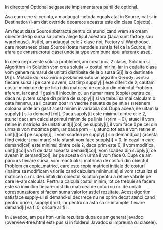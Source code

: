 In directorul Optional se gaseste implementarea partii de optional.

Asa cum cere si cerinta, am adaugat metoda equals atat in Source, cat si in Destination (i-am dat override deoarece aceasta este din clasa Objects).

Am facut clasa Source abstracta pentru ca atunci cand vrem sa cream obiecte de tip sursa sa putem alege tipul acestora (daca sunt factory sau warehouse).
Astfel, am adaugat cele 2 clase noi, Factory si Warehouse, care mostenesc clasa Source (toate metodele sunt la fel ca la Source, in afara de constructorul clasei unde la type
vom pune tipul aferent clasei).

In ceea ce priveste solutia problemei, am creat inca 2 clasei, Solution si Algorithm (in Solution vom crea solutia -> costul minim, iar in cealalta clasa vom genera numarul 
de unitati distribuite de la o sursa S[i] la o destinatie D[j]). Metoda de rezolvare a problemei este un algoritm Greedy: pentru fiecare sursa i pe care o avem, cat timp 
supply[i] este diferit de 0, cautam costul minim de de pe linia i din matricea de costuri din obiectul Problem aferent, iar cand il gasim il inlocuim cu un numar mare (copie)
pentru ca daca nu putem scapa din prima de supply[i] si va trebui sa mai calculam o data minimul, sa il cautam doar in valorile neluate de pe linia i si retinem coloana unde
am gasit acest minim in variabila col. Dupa aceea, ne uitam la supply[i] si la demand [col]. Daca supply[i] este minimul dintre cele 2, atunci daca am calculat primul minim
de pe linia i (prim = 0), atunci il vom retine in matricea de unitati unit[i][col] pe supply[i], il vom face 0 pe cel din urma si vom modifica prim, iar daca prim = 1, atunci tot 
asa il vom retine in unit[i][col] pe supply[i], il vom scadea pe supply[i] din demand[col] (acesta fiind evident mai mare) si la sfarsit vom face supply[i] = 0. In cazul in care
demand[col] este minimul dintre cele 2, daca prim este 0, il vom modifica, unit[i][col] va fi de data aceasta demand[col], vom scadea din supply[i] ce aveam in demand[col], iar
pe acesta din urma il vom face 0. Dupa ce am parcurs fiecare sursa, vom reactualiza matricea de costuri din obiectul Problem cu copie_matrice, care este copia matricei initiale 
de costuri (inainte sa modificam valorile cand calculam minimurile) si vom actualiza si matricea cu nr. de unitati din obiectul Solution pentru a retine valorile pe care le-am 
calculat. Pentru a calcula costul minim, tot ce trebuie sa facem este sa inmultim fiecare cost din matricea de coturi cu nr. de unitati corespunzatoare si facem suma valorilor 
astfel rezultate. Acest algoritm satisface supply-ul si demand-ul deoarece nu ne oprim decat atunci cand pentru orice i, supply[i] = 0, iar pentru ca asta sa se intample,
fiecare demand[i] va fi 0, oricare ar fi i.

In Javadoc, am pus html-urile rezultate dupa ce am generat javadoc (overview-tree.html este pus si in folderul Javadoc si impreuna cu clasele).

